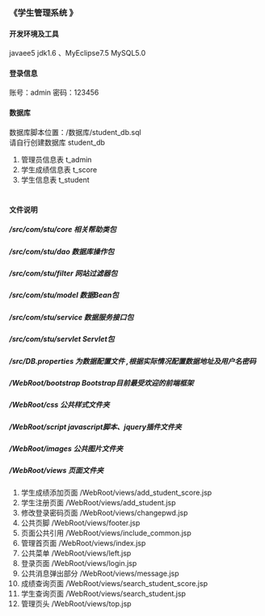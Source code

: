 ### 《学生管理系统 》

#### 开发环境及工具
javaee5 jdk1.6 、MyEclipse7.5 MySQL5.0

#### 登录信息
账号：admin
密码：123456

#### 数据库 
数据库脚本位置：/数据库/student_db.sql  
请自行创建数据库 student_db  
1. 管理员信息表 t_admin  
2. 学生成绩信息表 t_score  
3. 学生信息表 t_student

#
#### 文件说明
##### /src/com/stu/core 相关帮助类包  
##### /src/com/stu/dao 数据库操作包  
##### /src/com/stu/filter 网站过滤器包  
##### /src/com/stu/model 数据Bean包  
##### /src/com/stu/service  数据服务接口包  
##### /src/com/stu/servlet  Servlet包  
##### /src/DB.properties 为数据配置文件 ,根据实际情况配置数据地址及用户名密码

##### /WebRoot/bootstrap Bootstrap目前最受欢迎的前端框架
##### /WebRoot/css 公共样式文件夹
##### /WebRoot/script javascript脚本、jquery插件文件夹
##### /WebRoot/images 公共图片文件夹
##### /WebRoot/views 页面文件夹
1. 学生成绩添加页面 /WebRoot/views/add_student_score.jsp  
2. 学生注册页面 /WebRoot/views/add_student.jsp  
3. 修改登录密码页面 /WebRoot/views/changepwd.jsp  
4. 公共页脚 /WebRoot/views/footer.jsp  
5. 页面公共引用 /WebRoot/views/include_common.jsp  
6. 管理首页面 /WebRoot/views/index.jsp  
7. 公共菜单 /WebRoot/views/left.jsp  
8. 登录页面 /WebRoot/views/login.jsp  
9. 公共消息弹出部分 /WebRoot/views/message.jsp  
10. 成绩查询页面 /WebRoot/views/search_student_score.jsp  
11. 学生查询页面 /WebRoot/views/search_student.jsp  
12. 管理页头 /WebRoot/views/top.jsp  
